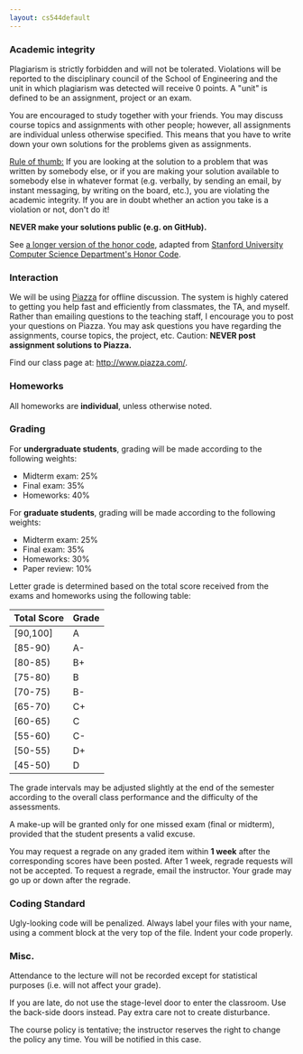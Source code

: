 ```yaml
---
layout: cs544default
---
```


### Academic integrity
Plagiarism is strictly forbidden and will not be tolerated. Violations will be reported to the disciplinary council of the School of Engineering and the unit in which plagiarism was detected will receive 0 points. A "unit" is defined to be an assignment, project or an exam.

You are encouraged to study together with your friends. You may discuss course topics and assignments with other people; however, all assignments are individual unless otherwise specified. This means that you have to write down your own solutions for the problems given as assignments. 

[Rule of thumb:](http://en.wikipedia.org/wiki/Rule_of_thumb) If you are looking at the solution to a problem that was written by somebody else, or if you are making your solution available to somebody else in whatever format (e.g. verbally, by sending an email, by instant messaging, by writing on the board, etc.), you are violating the academic integrity. If you are in doubt whether an action you take is a violation or not, don't do it! 

**NEVER make your solutions public (e.g. on GitHub).**

See [a longer version of the honor code](honorCode.html), adapted from [Stanford University Computer Science Department's Honor Code](http://csmajor.stanford.edu/HonorCode.shtml").

### Interaction
We will be using [Piazza](http://www.piazza.com) for offline discussion. 
The system is highly catered to getting you help fast and efficiently from classmates, the TA, and myself. 
Rather than emailing questions to the teaching staff, 
I encourage you to post your questions on Piazza. 
You may ask questions you have regarding the assignments, 
course topics, the project, etc. 
Caution: **NEVER post assignment solutions to Piazza.** 

Find our class page at: <http://www.piazza.com/>.

### Homeworks
All homeworks are **individual**, unless otherwise noted.

### Grading
For **undergraduate students**,
grading will be made according to the following weights:

+ Midterm exam: 25%
+ Final exam: 35%
+ Homeworks: 40% 

For **graduate students**,
grading will be made according to the following weights:

+ Midterm exam: 25%
+ Final exam: 35%
+ Homeworks: 30% 
+ Paper review: 10%

Letter grade is determined based on the total score received from the
exams and homeworks using the following table:

| Total Score | Grade |
|-------------|-------|
| [90,100]    | A  |
| [85-90)     | A- |
| [80-85)     | B+ |
| [75-80)     | B  |
| [70-75)     | B- |
| [65-70)     | C+ |
| [60-65)     | C  |
| [55-60)     | C- |
| [50-55)     | D+ |
| [45-50)     | D  |

The grade intervals may be adjusted slightly at the end of the semester
according to the overall class performance and the difficulty
of the assessments.

A make-up will be granted only for one missed exam (final or midterm),
provided that the student presents a valid excuse.

You may request a regrade on any graded item within **1 week** after the corresponding scores have been posted. 
After 1 week, regrade requests will not be accepted.
To request a regrade, email the instructor. 
Your grade may go up or down after the regrade. 

### Coding Standard
Ugly-looking code will be penalized.
Always label your files with your name, using a comment block at the very top of the file.
Indent your code properly.

### Misc.
Attendance to the lecture will not be recorded except for statistical purposes 
(i.e. will not affect your grade).

If you are late, do not use the stage-level door to enter the classroom. 
Use the back-side doors instead. Pay extra care not to create disturbance.

The course policy is tentative; the instructor reserves the right to change the policy any time.
You will be notified in this case.
